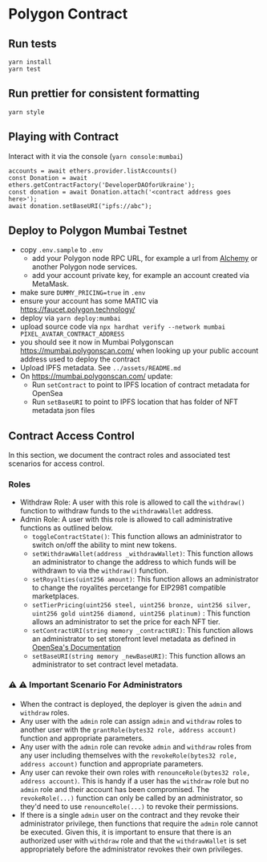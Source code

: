 # Polygon Contract

## Run tests

    yarn install
    yarn test

## Run prettier for consistent formatting

    yarn style

## Playing with Contract

Interact with it via the console (`yarn console:mumbai`)

```
accounts = await ethers.provider.listAccounts()
const Donation = await ethers.getContractFactory('DeveloperDAOforUkraine');
const donation = await Donation.attach('<contract address goes here>');
await donation.setBaseURI("ipfs://abc");
```

## Deploy to Polygon Mumbai Testnet

-   copy `.env.sample` to `.env`
    -   add your Polygon node RPC URL, for example a url from [Alchemy](https://www.alchemy.com/) or another Polygon node services.
    -   add your account private key, for example an account created via MetaMask.
-   make sure `DUMMY_PRICING=true` in `.env`
-   ensure your account has some MATIC via <https://faucet.polygon.technology/>
-   deploy via `yarn deploy:mumbai`
-   upload source code via `npx hardhat verify --network mumbai PIXEL_AVATAR_CONTRACT_ADDRESS`
-   you should see it now in Mumbai Polygonscan <https://mumbai.polygonscan.com/> when looking up your public account address used to deploy the contract
-   Upload IPFS metadata. See `../assets/README.md`
-   On <https://mumbai.polygonscan.com/> update:
    -   Run `setContract` to point to IPFS location of contract metadata for OpenSea
    -   Run `setBaseURI` to point to IPFS location that has folder of NFT metadata json files


## Contract Access Control

In this section, we document the contract roles and associated test scenarios for access control. 

### Roles
- Withdraw Role: A user with this role is allowed to call the `withdraw()` function to withdraw funds to the `withdrawWallet` address.
- Admin Role: A user with this role is allowed to call administrative functions as outlined below. 
    - `toggleContractState()`: This function allows an administrator to switch on/off the ability to mint new tokens. 
    - `setWithdrawWallet(address _withdrawWallet)`: This function allows an administrator to change the address to which funds will be withdrawn to via the `withdraw()` function.
    - `setRoyalties(uint256 amount)`: This function allows an administrator to change the royalites percetange for EIP2981 compatible marketplaces. 
    - `setTierPricing(uint256 steel, uint256 bronze, uint256 silver, uint256 gold uint256 diamond, uint256 platinum)` : This function allows an administrator to set the price for each NFT tier.
    - `setContractURI(string memory _contractURI)`: This function allows an administrator to set storefront level metadata as defined in [OpenSea's Documentation](https://docs.opensea.io/docs/contract-level-metadata)
    - `setBaseURI(string memory _newBaseURI)`: This function allows an administrator to set contract level metadata. 

### ⚠️ ⚠️ Important Scenario For Administrators

#### 
- When the contract is deployed, the deployer is given the `admin` and `withdraw` roles.
- Any user with the `admin` role can assign `admin` and `withdraw` roles to another user with the `grantRole(bytes32 role, address account)` function and appropriate parameters.
- Any user with the `admin` role can revoke `admin` and `withdraw` roles from any user including themselves with the `revokeRole(bytes32 role, address account)` function and appropriate parameters. 
- Any user can revoke their own roles with `renounceRole(bytes32 role, address account)`. This is handy if a user has the `withdraw` role but no `admin` role and their account has been compromised. The `revokeRole(...)` function can only be called by an administrator, so they'd need to use `renounceRole(...)` to revoke their permissions. 
- If there is a single `admin` user on the contract and they revoke their administrator privilege, then functions that require the `admin` role cannot be executed. Given this, it is important to ensure that there is an authorized user with `withdraw` role and that the `withdrawWallet` is set appropriately before the administrator revokes their own privileges. 


